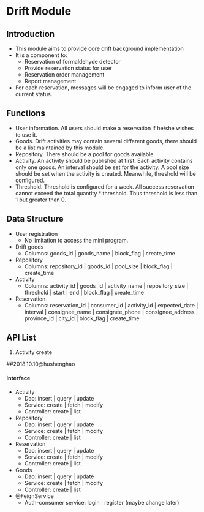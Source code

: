 # Drift Module

## Introduction
* This module aims to provide core drift background implementation
* It is a component to:
    * Reservation of formaldehyde detector
    * Provide reservation status for user
    * Reservation order management
    * Report management
* For each reservation, messages will be engaged to inform user of the current status.

## Functions
* User information. All users should make a reservation if he/she wishes to use it.
* Goods. Drift activities may contain several different goods, there should be a list maintained by this module.
* Repository. There should be a pool for goods available.
* Activity. An activity should be published at first. Each activity contains only one goods. An interval should be set for the activity. A pool size should be set when the activity is created. Meanwhile, threshold will be configured.
* Threshold. Threshold is configured for a week. All success reservation cannot exceed the total quantity * threshold. Thus threshold is less than 1 but greater than 0.

## Data Structure
* User registration
    * No limitation to access the mini program.
* Drift goods
    * Columns: goods_id | goods_name | block_flag | create_time
* Repository
    * Columns: repository_id | goods_id | pool_size | block_flag | create_time
* Activity
    * Columns: activity_id | goods_id | activity_name | repository_size | threshold | start | end | block_flag | create_time
* Reservation
    * Columns: reservation_id | consumer_id | activity_id | expected_date | interval | consignee_name | consignee_phone | consignee_address | province_id | city_id | block_flag | create_time

## API List
1. Activity create

##2018.10.10@hushenghao
#### Interface
* Activity
    * Dao: insert | query | update
    * Service: create | fetch | modify
    * Controller: create | list
* Repository
    * Dao: insert | query | update
    * Service: create | fetch | modify
    * Controller: create | list
* Reservation
    * Dao: insert | query | update
    * Service: create | fetch | modify
    * Controller: create | list
* Goods
    * Dao: insert | query | update
    * Service: create | fetch | modify
    * Controller: create | list
* @FeignService
    * Auth-consumer service: login | register (maybe change later)